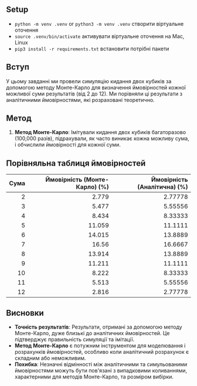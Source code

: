 ## Setup

- `python -m venv .venv` or `python3 -m venv .venv` створити віртуальне оточення
- `source .venv/bin/activate` активувати віртуальне оточення на Mac, Linux
- `pip3 install -r requirements.txt` встановити потрібні пакети

## Вступ

У цьому завданні ми провели симуляцію кидання двох кубиків за допомогою методу Монте-Карло для визначення ймовірностей кожної можливої суми результатів (від 2 до 12). Ми порівняли ці результати з аналітичними ймовірностями, які розраховані теоретично.

## Метод

1. **Метод Монте-Карло**: Імітували кидання двох кубиків багаторазово (100,000 разів), підрахували, як часто виникає кожна можливу сума, і обчислили ймовірності для кожної суми.

## Порівняльна таблиця ймовірностей

|   Сума |   Ймовірність (Монте-Карло) (%) |   Ймовірність (Аналітична) (%) |
|-------:|--------------------------------:|-------------------------------:|
|      2 |                           2.779 |                        2.77778 |
|      3 |                           5.477 |                        5.55556 |
|      4 |                           8.434 |                        8.33333 |
|      5 |                          11.059 |                       11.1111  |
|      6 |                          14.015 |                       13.8889  |
|      7 |                          16.56  |                       16.6667  |
|      8 |                          13.914 |                       13.8889  |
|      9 |                          11.211 |                       11.1111  |
|     10 |                           8.222 |                        8.33333 |
|     11 |                           5.513 |                        5.55556 |
|     12 |                           2.816 |                        2.77778 |

## Висновки

- **Точність результатів**: Результати, отримані за допомогою методу Монте-Карло, дуже близькі до аналітичних ймовірностей. Це підтверджує правильність симуляції та імітації.
- **Метод Монте-Карло** є потужним інструментом для моделювання і розрахунків ймовірностей, особливо коли аналітичний розрахунок є складним або неможливим.
- **Похибка**: Незначні відмінності між аналітичними та симульованими ймовірностями можуть бути пов'язані з випадковими коливаннями, характерними для методів Монте-Карло, та розміром вибірки.
